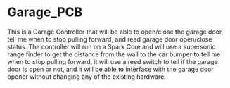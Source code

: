 Garage_PCB
==========

This is a Garage Controller that will be able to open/close the garage door, tell me when to stop pulling forward, and read garage door open/close status.  The controller will run on a Spark Core and will use a supersonic range finder to get the distance from the wall to the car bumper to tell me when to stop pulling forward, it will use a reed switch to tell if the garage door is open or not, and it will be able to interface with the garage door opener without changing any of the existing hardware.
